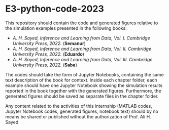 # E3-python-code-2023

This repository should contain the code and generated figures relative to the simulation examples presented in the following books:

- *A. H. Sayed, Inference and Learning from Data, Vol. I. Cambridge University Press, 2022.* (**Semanur**)
- *A. H. Sayed, Inference and Learning from Data, Vol. II. Cambridge University Press, 2022.* (**Eduardo**)
- *A. H. Sayed, Inference and Learning from Data, Vol. III. Cambridge University Press, 2022.* (**Saba**)

The codes should take the form of Jupyter Notebooks, containing the same text description of the book for context. Inside each chapter folder, each example should have one Jupyter Notebook showing the simulation results reported in the book together with the generated figures. Furthermore, the generated figures should be saved as separate files in the chapter folder.

Any content related to the activities of this internship (MATLAB codes, Jupyter Notebook codes, generated figures, notebook text) should by no means be shared or published without the authorization of Prof. Ali H. Sayed.
